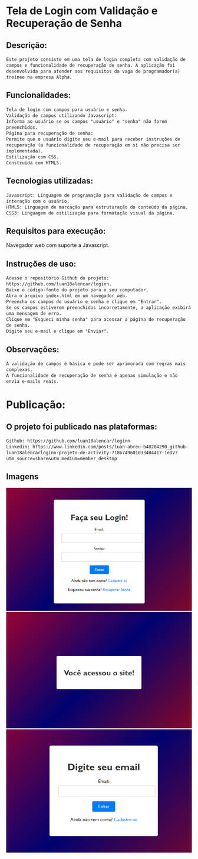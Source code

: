 # Tela de Login com Validação e Recuperação de Senha
## Descrição:

    Este projeto consiste em uma tela de login completa com validação de campos e funcionalidade de recuperação de senha. A aplicação foi desenvolvida para atender aos requisitos da vaga de programador(a) treinee na empresa Alpha.

## Funcionalidades:

    Tela de login com campos para usuário e senha.
    Validação de campos utilizando Javascript:
    Informa ao usuário se os campos "usuário" e "senha" não forem preenchidos.
    Página para recuperação de senha:
    Permite que o usuário digite seu e-mail para receber instruções de recuperação (a funcionalidade de recuperação em si não precisa ser implementada).
    Estilização com CSS.
    Construída com HTML5.
## Tecnologias utilizadas:

    Javascript: Linguagem de programação para validação de campos e interação com o usuário.
    HTML5: Linguagem de marcação para estruturação do conteúdo da página.
    CSS3: Linguagem de estilização para formatação visual da página.

## Requisitos para execução:

Navegador web com suporte a Javascript.
## Instruções de uso:

    Acesse o repositório Github do projeto: https://github.com/luan18alencar/loginn.
    Baixe o código-fonte do projeto para o seu computador.
    Abra o arquivo index.html em um navegador web.
    Preencha os campos de usuário e senha e clique em "Entrar".
    Se os campos estiverem preenchidos incorretamente, a aplicação exibirá uma mensagem de erro.
    Clique em "Esqueci minha senha" para acessar a página de recuperação de senha.
    Digite seu e-mail e clique em "Enviar".

## Observações:

    A validação de campos é básica e pode ser aprimorada com regras mais complexas.
    A funcionalidade de recuperação de senha é apenas simulação e não envia e-mails reais.

# Publicação:

## O projeto foi publicado nas plataformas:

    Github: https://github.com/luan18alencar/loginn
    Linkedin: https://www.linkedin.com/posts/luan-abreu-b48204290_github-luan18alencarloginn-projeto-de-activity-7186749601033404417-1eUV?utm_source=share&utm_medium=member_desktop

## Imagens
![login](img/login.png)
![login_concluido](img/logconcluido.png)
![esqueceu_sua_senha](img/esqueceusuasenha.png)
